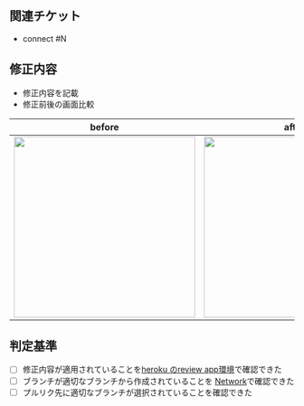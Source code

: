 ## 関連チケット
- connect #N 

## 修正内容
- 修正内容を記載
- 修正前後の画面比較

before | after
---- | ----
<img src="" width="320"/> | <img src="" width="320"/>


## 判定基準
- [ ] 修正内容が適用されていることを[heroku のreview app環境](https://git-training-breakfast-ok-pr-{N}.herokuapp.com)で確認できた
- [ ] ブランチが適切なブランチから作成されていることを [Network](https://github.com/ebook-okazaki/git-training-breakfast/network)で確認できた
- [ ] プルリク先に適切なブランチが選択されていることを確認できた
